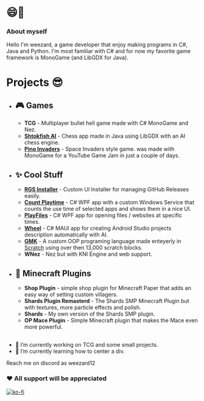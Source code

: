 # 😄👋
### About myself
Hello I'm weezard, a game developer that enjoy making programs in C#, Java and Python. I'm most familiar with C# and for now my favorite game framework is MonoGame (and LibGDX for Java).

# Projects 😎
- ## 🎮 Games
  - **TCG** - Multiplayer bullet hell game made with C# MonoGame and Nez.
  - **[Shtokfish AI](https://github.com/weezard12/ShtokfishAI)** - Chess app made in Java using LibGDX with an AI chess engine.
  - **[Pino Invaders](https://weezard12.itch.io/pino-invaders)** - Space Invaders style game. was made with MonoGame for a YouTube Game Jam in just a couple of days.

- ## ✨ Cool Stuff
  - **[RGS Installer](https://github.com/weezard12/RGS-Installer)** - Custom UI Installer for managing GitHub Releases easily.
  - **[Count Playtime](https://github.com/weezard12/Count-Playtime)** - C# WPF app with a custom Windows Service that counts the use time of selected apps and shows them in a nice UI. 
  - **[PlayFiles](https://github.com/weezard12/PlayFiles)** - C# WPF app for opening files / websites at specific times.
  - **[Wheel](https://github.com/weezard12/Wheel)** - C# MAUI app for creating Android Studio projects description automatically with AI.
  - **[GMK](https://github.com/weezard12/GMK-Game-Maker)** - A custom OOP programing language made enteyerly in [Scratch](https://scratch.mit.edu/projects/741955786/) using over then 13,000 scratch blocks.
  - **WNez** - Nez but with KNI Engine and web support.

- ## 🔧 Minecraft Plugins
  - **Shop Plugin** - simple shop plugin for Minecraft Paper that adds an easy way of setting custom villagers.
  - **Shards Plugin Remasterd** - The Shards SMP Minecraft Plugin but with textures, more particle effects and polish.
  - **Shards** - My own version of the Shards SMP plugin.
  - **OP Mace Plugin** - Simple Minecraft plugin that makes the Mace even more powerful.

## 
- 🔭 I’m currently working on TCG and some small projects.
- 🌱 I’m currently learning how to center a div.

Reach me on discord as weezard12

### ♥️ All support will be appreciated
[![ko-fi](https://ko-fi.com/img/githubbutton_sm.svg)](https://ko-fi.com/R6R71A1ZCO)
<!--
**weezard12/weezard12** is a ✨ _special_ ✨ repository because its `README.md` (this file) appears on your GitHub profile.

Here are some ideas to get you started:

- 🔭 I’m currently working on ...
- 🌱 I’m currently learning ...
- 👯 I’m looking to collaborate on ...
- 🤔 I’m looking for help with ...
- 💬 Ask me about ...
- 📫 How to reach me: ...
- 😄 Pronouns: ...
- ⚡ Fun fact: ...
-->
